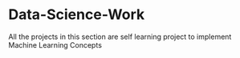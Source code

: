 # Data-Science-Work
All the projects in this section are self learning project to implement Machine Learning Concepts
